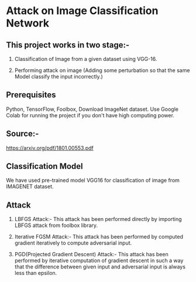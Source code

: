 # Attack on Image Classification Network

## This project works in two stage:-
1. Classification of Image from a given dataset using VGG-16.

2. Performing attack on image (Adding some perturbation so that the same Model classify the input incorrectly.)


## Prerequisites
Python, TensorFlow, Foolbox, Download ImageNet dataset.
Use Google Colab for running the project if you don't have high computing power.

## Source:-
https://arxiv.org/pdf/1801.00553.pdf

## Classification Model
We have used pre-trained model VGG16 for classification of image from IMAGENET dataset.

## Attack
1. LBFGS Attack:-
This attack has been performed directly by importing LBFGS attack from foolbox library.

2. Iterative FGSM Attack:-
This attack has been performed by computed gradient iteratively to compute adversarial input.

3. PGD(Projected Gradient Descent) Attack:-
 This attack has been performed by iterative computation of gradient descent in such a way that the difference between given input and adversarial input is always less than epsilon.


